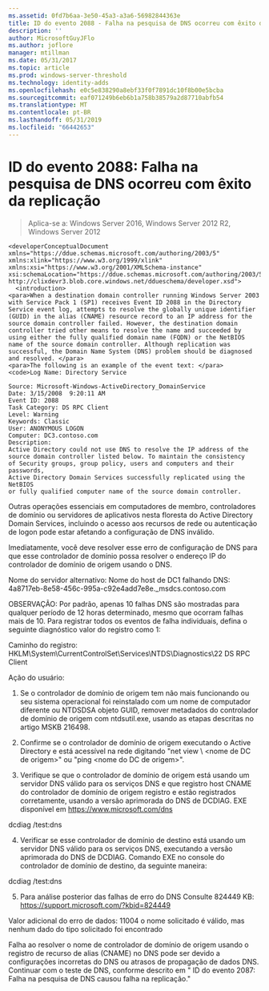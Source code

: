 ```yaml
---
ms.assetid: 0fd7b6aa-3e50-45a3-a3a6-56982844363e
title: ID do evento 2088 - Falha na pesquisa de DNS ocorreu com êxito da replicação
description: ''
author: MicrosoftGuyJFlo
ms.author: joflore
manager: mtillman
ms.date: 05/31/2017
ms.topic: article
ms.prod: windows-server-threshold
ms.technology: identity-adds
ms.openlocfilehash: e0c5e838290a8ebf33f0f7891dc10f8b00e5bcba
ms.sourcegitcommit: eaf071249b6eb6b1a758b38579a2d87710abfb54
ms.translationtype: MT
ms.contentlocale: pt-BR
ms.lasthandoff: 05/31/2019
ms.locfileid: "66442653"
---
```

# <a name="event-id-2088-dns-lookup-failure-occurred-with-replication-success"></a>ID do evento 2088: Falha na pesquisa de DNS ocorreu com êxito da replicação

>Aplica-se a: Windows Server 2016, Windows Server 2012 R2, Windows Server 2012

    
    <developerConceptualDocument xmlns="https://ddue.schemas.microsoft.com/authoring/2003/5" xmlns:xlink="https://www.w3.org/1999/xlink" xmlns:xsi="https://www.w3.org/2001/XMLSchema-instance" xsi:schemaLocation="https://ddue.schemas.microsoft.com/authoring/2003/5 http://clixdevr3.blob.core.windows.net/ddueschema/developer.xsd">
      <introduction>
    <para>When a destination domain controller running Windows Server 2003 with Service Pack 1 (SP1) receives Event ID 2088 in the Directory Service event log, attempts to resolve the globally unique identifier (GUID) in the alias (CNAME) resource record to an IP address for the source domain controller failed. However, the destination domain controller tried other means to resolve the name and succeeded by using either the fully qualified domain name (FQDN) or the NetBIOS name of the source domain controller. Although replication was successful, the Domain Name System (DNS) problem should be diagnosed and resolved. </para>
    <para>The following is an example of the event text: </para>
    <code>Log Name: Directory Service

    Source: Microsoft-Windows-ActiveDirectory_DomainService
    Date: 3/15/2008  9:20:11 AM
    Event ID: 2088
    Task Category: DS RPC Client 
    Level: Warning
    Keywords: Classic
    User: ANONYMOUS LOGON
    Computer: DC3.contoso.com
    Description:
    Active Directory could not use DNS to resolve the IP address of the 
    source domain controller listed below. To maintain the consistency 
    of Security groups, group policy, users and computers and their passwords, 
    Active Directory Domain Services successfully replicated using the NetBIOS 
    or fully qualified computer name of the source domain controller. 

Outras operações essenciais em computadores de membro, controladores de domínio ou servidores de aplicativos nesta floresta do Active Directory Domain Services, incluindo o acesso aos recursos de rede ou autenticação de logon pode estar afetando a configuração de DNS inválido. 

Imediatamente, você deve resolver esse erro de configuração de DNS para que esse controlador de domínio possa resolver o endereço IP do controlador de domínio de origem usando o DNS. 

Nome do servidor alternativo: Nome do host de DC1 falhando DNS: 4a8717eb-8e58-456c-995a-c92e4add7e8e._msdcs.contoso.com 

OBSERVAÇÃO: Por padrão, apenas 10 falhas DNS são mostradas para qualquer período de 12 horas determinado, mesmo que ocorram falhas mais de 10.  Para registrar todos os eventos de falha individuais, defina o seguinte diagnóstico valor do registro como 1: 

Caminho do registro: HKLM\System\CurrentControlSet\Services\NTDS\Diagnostics\22 DS RPC Client 

Ação do usuário: 

1) Se o controlador de domínio de origem tem não mais funcionando ou seu sistema operacional foi reinstalado com um nome de computador diferente ou NTDSDSA objeto GUID, remover metadados do controlador de domínio de origem com ntdsutil.exe, usando as etapas descritas no artigo MSKB 216498. 

2) Confirme se o controlador de domínio de origem executando o Active Directory e está acessível na rede digitando "net view \\ &lt;nome de DC de origem&gt;" ou "ping &lt;nome do DC de origem&gt;". 

3) Verifique se que o controlador de domínio de origem está usando um servidor DNS válido para os serviços DNS e que registro host CNAME do controlador de domínio de origem registro e estão registrados corretamente, usando a versão aprimorada do DNS de DCDIAG. EXE disponível em <https://www.microsoft.com/dns> 

dcdiag /test:dns 

4) Verificar se esse controlador de domínio de destino está usando um servidor DNS válido para os serviços DNS, executando a versão aprimorada do DNS de DCDIAG. Comando EXE no console do controlador de domínio de destino, da seguinte maneira: 

dcdiag /test:dns 

5) Para análise posterior das falhas de erro do DNS Consulte 824449 KB: <https://support.microsoft.com/?kbid=824449> 

Valor adicional do erro de dados: 11004 o nome solicitado é válido, mas nenhum dado do tipo solicitado foi encontrado</code> </introduction>
  <section>
    <title>Diagnóstico</title>
    <content>
      <para>Falha ao resolver o nome de controlador de domínio de origem usando o registro de recurso de alias (CNAME) no DNS pode ser devido a configurações incorretas do DNS ou atrasos de propagação de dados DNS.</para>
    </content>
  </section>
  <section>
    <title>Resolução</title>
    <content>
      <para>Continuar com o teste de DNS, conforme descrito em &quot; <link xlink:href="85b1d179-f53e-4f95-b0b8-5b1c096a8076">ID do evento 2087: Falha na pesquisa de DNS causou falha na replicação</link>.&quot;</para>
    </content>
  </section>
  <relatedTopics />
</developerConceptualDocument>



